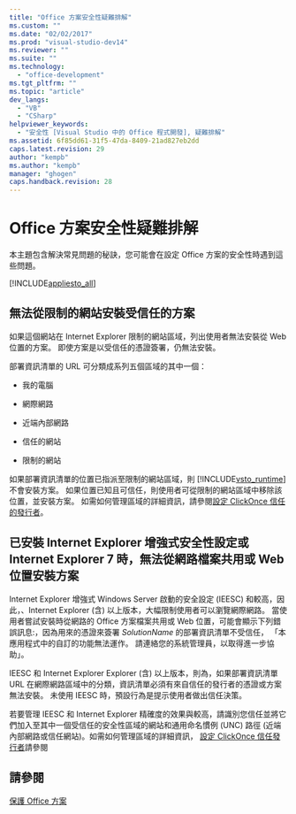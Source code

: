 ```yaml
---
title: "Office 方案安全性疑難排解"
ms.custom: ""
ms.date: "02/02/2017"
ms.prod: "visual-studio-dev14"
ms.reviewer: ""
ms.suite: ""
ms.technology: 
  - "office-development"
ms.tgt_pltfrm: ""
ms.topic: "article"
dev_langs: 
  - "VB"
  - "CSharp"
helpviewer_keywords: 
  - "安全性 [Visual Studio 中的 Office 程式開發], 疑難排解"
ms.assetid: 6f85dd61-31f5-47da-8409-21ad827eb2dd
caps.latest.revision: 29
author: "kempb"
ms.author: "kempb"
manager: "ghogen"
caps.handback.revision: 28
---
```

# Office 方案安全性疑難排解
  本主題包含解決常見問題的秘訣，您可能會在設定 Office 方案的安全性時遇到這些問題。  
  
 [!INCLUDE[appliesto_all](../vsto/includes/appliesto-all-md.md)]  
  
## 無法從限制的網站安裝受信任的方案  
 如果這個網站在 Internet Explorer 限制的網站區域，列出使用者無法安裝從 Web 位置的方案。  即使方案是以受信任的憑證簽署，仍無法安裝。  
  
 部署資訊清單的 URL 可分類成系列五個區域的其中一個：  
  
-   我的電腦  
  
-   網際網路  
  
-   近端內部網路  
  
-   信任的網站  
  
-   限制的網站  
  
 如果部署資訊清單的位置已指派至限制的網站區域，則 [!INCLUDE[vsto_runtime](../vsto/includes/vsto-runtime-md.md)] 不會安裝方案。  如果位置已知且可信任，則使用者可從限制的網站區域中移除該位置，並安裝方案。  如需如何管理區域的詳細資訊，請參閱[設定 ClickOnce 信任的發行者](http://msdn2.microsoft.com/zh-tw/library/ms996418.aspx)。  
  
## 已安裝 Internet Explorer 增強式安全性設定或 Internet Explorer 7 時，無法從網路檔案共用或 Web 位置安裝方案  
 Internet Explorer 增強式 Windows Server 啟動的安全設定 \(IEESC\) 和較高，因此，、Internet Explorer \(含\) 以上版本，大幅限制使用者可以瀏覽網際網路。  當使用者嘗試安裝時從網路的 Office 方案檔案共用或 Web 位置，可能會顯示下列錯誤訊息:，因為用來的憑證來簽署 *SolutionName* 的部署資訊清單不受信任， 「本應用程式中的自訂的功能無法運作。  請連絡您的系統管理員，以取得進一步協助」。  
  
 IEESC 和 Internet Explorer Explorer \(含\) 以上版本，則為，如果部署資訊清單 URL 在網際網路區域中的分類，資訊清單必須有來自信任的發行者的憑證或方案無法安裝。  未使用 IEESC 時，預設行為是提示使用者做出信任決策。  
  
 若要管理 IEESC 和 Internet Explorer 精確度的效果與較高，請識別您信任並將它們加入至其中一個受信任的安全性區域的網站和通用命名慣例 \(UNC\) 路徑 \(近端內部網路或信任網站\)。如需如何管理區域的詳細資訊， [設定 ClickOnce 信任發行者](http://go.microsoft.com/fwlink/?LinkId=94774)請參閱  
  
## 請參閱  
 [保護 Office 方案](../vsto/securing-office-solutions.md)  
  
  